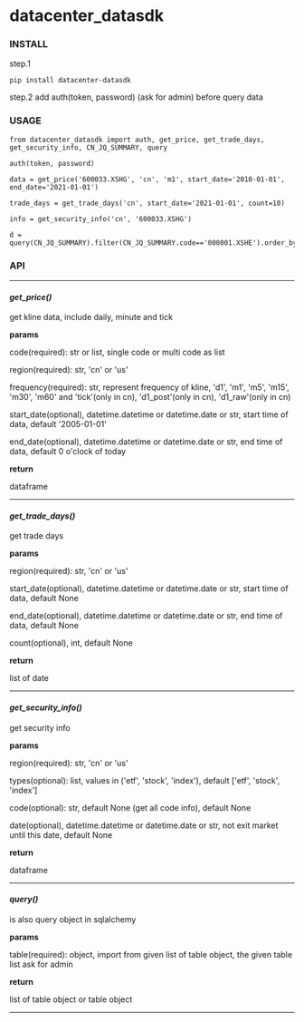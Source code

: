 # datacenter_datasdk

### INSTALL

step.1 
```
pip install datacenter-datasdk
```

step.2 add auth(token, password) (ask for admin) before query data


### USAGE

```
from datacenter_datasdk import auth, get_price, get_trade_days, get_security_info, CN_JQ_SUMMARY, query

auth(token, password)

data = get_price('600033.XSHG', 'cn', 'm1', start_date='2010-01-01', end_date='2021-01-01')

trade_days = get_trade_days('cn', start_date='2021-01-01', count=10)

info = get_security_info('cn', '600033.XSHG')

d = query(CN_JQ_SUMMARY).filter(CN_JQ_SUMMARY.code=='000001.XSHE').order_by(CN_JQ_SUMMARY.date.desc()).all() 

```

### API
---
#### *get_price()*
get kline data, include daily, minute and tick

**params**

code(required): str or list, single code or multi code as list

region(required): str, 'cn' or 'us'

frequency(required): str, represent frequency of kline, 'd1', 'm1', 'm5', 'm15', 'm30', 'm60' and 'tick'(only in cn), 'd1_post'(only in cn), 'd1_raw'(only in cn)

start_date(optional), datetime.datetime or datetime.date or str, start time of data, default '2005-01-01'

end_date(optional), datetime.datetime or datetime.date or str, end time of data, default 0 o'clock of today

**return**

dataframe

---

#### *get_trade_days()*
get trade days

**params**

region(required): str, 'cn' or 'us'

start_date(optional), datetime.datetime or datetime.date or str, start time of data, default None

end_date(optional), datetime.datetime or datetime.date or str, end time of data, default None

count(optional), int, default None

**return**

list of date

---

#### *get_security_info()*
get security info

**params**

region(required): str, 'cn' or 'us'

types(optional): list, values in ('etf', 'stock', 'index'), default ['etf', 'stock', 'index']

code(optional): str, default None (get all code info), default None

date(optional), datetime.datetime or datetime.date or str, not exit market until this date, default None

**return**

dataframe

---

#### *query()*
is also query object in sqlalchemy

**params**

table(required): object, import from given list of table object, the given table list ask for admin


**return**

list of table object or table object

---